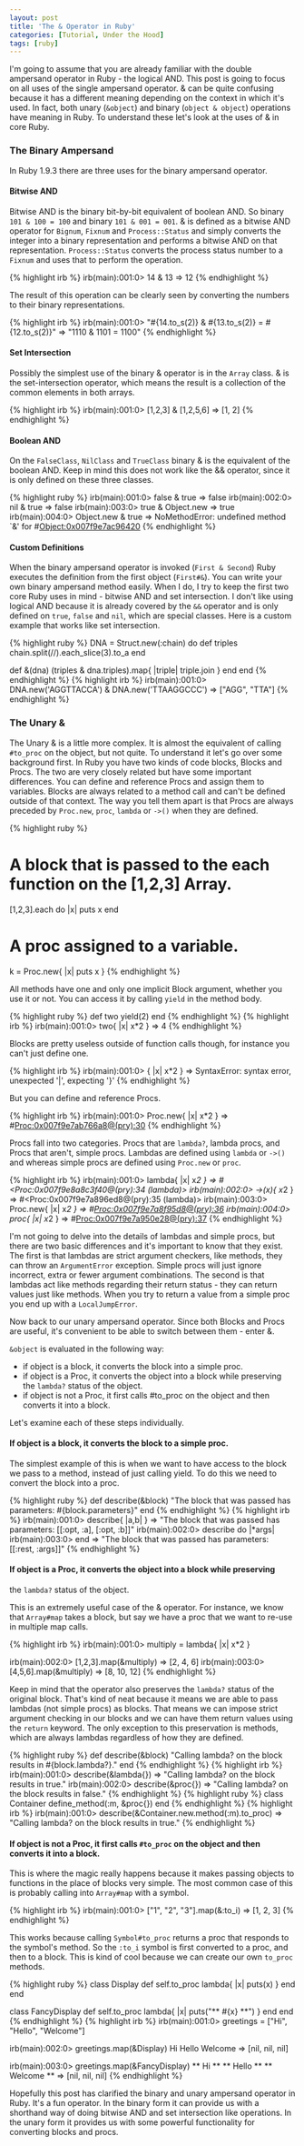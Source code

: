 ```yaml
---
layout: post
title: 'The & Operator in Ruby'
categories: [Tutorial, Under the Hood]
tags: [ruby]
---
```


I'm going to assume that you are already familiar with the double ampersand
operator in Ruby - the logical AND. This post is going to focus on all uses of
the single ampersand operator. & can be quite confusing because it has a
different meaning depending on the context in which it's used. In fact, both
unary (`&object`) and binary (`object & object`) operations have meaning in
Ruby. To understand these let's look at the uses of & in core Ruby.

### The Binary Ampersand

In Ruby 1.9.3 there are three uses for the binary ampersand operator.

#### Bitwise AND

Bitwise AND is the binary bit-by-bit equivalent of boolean AND. So binary
`101 & 100 = 100` and binary `101 & 001 = 001`. & is defined as a bitwise AND
operator for `Bignum`, `Fixnum` and `Process::Status` and simply converts the
integer into a binary representation and performs a bitwise AND on that
representation. `Process::Status` converts the process status number to a
`Fixnum` and uses that to perform the operation.

{% highlight irb %}
irb(main):001:0> 14 & 13
=> 12
{% endhighlight %}

The result of this operation can be clearly seen by converting the numbers to
their binary representations.

{% highlight irb %}
irb(main):001:0> "#{14.to_s(2)} & #{13.to_s(2)} = #{12.to_s(2)}"
=> "1110 & 1101 = 1100"
{% endhighlight %}

#### Set Intersection

Possibly the simplest use of the binary & operator is in the `Array` class. &
is the set-intersection operator, which means the result is a collection of the
common elements in both arrays.

{% highlight irb %}
irb(main):001:0> [1,2,3] & [1,2,5,6]
=> [1, 2]
{% endhighlight %}

#### Boolean AND

On the `FalseClass`, `NilClass` and `TrueClass` binary & is the equivalent of
the boolean AND. Keep in mind this does not work like the && operator, since it
is only defined on these three classes.

{% highlight ruby %}
irb(main):001:0> false & true
=> false
irb(main):002:0> nil & true
=> false
irb(main):003:0> true & Object.new
=> true
irb(main):004:0> Object.new & true
=> NoMethodError: undefined method `&' for #<Object:0x007f9e7ac96420>
{% endhighlight %}

#### Custom Definitions

When the binary ampersand operator is invoked (`First & Second`) Ruby executes
the definition from the first object (`First#&`). You can write your own binary
ampersand method easily. When I do, I try to keep the first two core Ruby uses
in mind - bitwise AND and set intersection. I don't like using logical AND
because it is already covered by the `&&` operator and is only defined on
`true`, `false` and `nil`, which are special classes. Here is a custom example
that works like set intersection.

{% highlight ruby %}
DNA = Struct.new(:chain) do
  def triples
    chain.split(//).each_slice(3).to_a
  end

  def &(dna)
    (triples & dna.triples).map{ |triple| triple.join }
  end
end
{% endhighlight %}
{% highlight irb %}
irb(main):001:0> DNA.new('AGGTTACCA') & DNA.new('TTAAGGCCC')
=> ["AGG", "TTA"]
{% endhighlight %}

### The Unary &

The Unary & is a little more complex. It is almost the equivalent of calling
`#to_proc` on the object, but not quite. To understand it let's go over some
background first. In Ruby you have two kinds of code blocks, Blocks and Procs.
The two are very closely related but have some important differences. You can
define and reference Procs and assign them to variables. Blocks are always
related to a method call and can't be defined outside of that context. The way
you tell them apart is that Procs are always preceded by `Proc.new`, `proc`,
`lambda` or `->()` when they are defined.

{% highlight ruby %}
# A block that is passed to the each function on the [1,2,3] Array.
[1,2,3].each do |x|
  puts x
end

# A proc assigned to a variable.
k = Proc.new{ |x| puts x }
{% endhighlight %}

All methods have one and only one implicit Block argument, whether you use it or
not. You can access it by calling `yield` in the method body.

{% highlight ruby %}
def two
  yield(2)
end
{% endhighlight %}
{% highlight irb %}
irb(main):001:0> two{ |x| x*2 }
=> 4
{% endhighlight %}

Blocks are pretty useless outside of function calls though, for instance you
can't just define one.

{% highlight irb %}
irb(main):001:0> { |x| x*2 }
=> SyntaxError: syntax error, unexpected '|', expecting '}'
{% endhighlight %}

But you can define and reference Procs.

{% highlight irb %}
irb(main):001:0> Proc.new{ |x| x*2 }
=> #<Proc:0x007f9e7ab766a8@(pry):30>
{% endhighlight %}

Procs fall into two categories. Procs that are `lambda?`, lambda procs, and
Procs that aren't, simple procs. Lambdas are defined using `lambda` or `->()`
and whereas simple procs are defined using `Proc.new` or `proc`.

{% highlight irb %}
irb(main):001:0> lambda{ |x| x*2 }
=> #<Proc:0x007f9e8a8c3f40@(pry):34 (lambda)>
irb(main):002:0> ->(x){ x*2 }
=> #<Proc:0x007f9e7a896ed8@(pry):35 (lambda)>
irb(main):003:0> Proc.new{ |x| x*2 }
=> #<Proc:0x007f9e7a8f95d8@(pry):36>
irb(main):004:0> proc{ |x| x*2 }
=> #<Proc:0x007f9e7a950e28@(pry):37>
{% endhighlight %}

I'm not going to delve into the details of lambdas and simple procs, but there
are two basic differences and it's important to know that they exist. The first
is that lambdas are strict argument checkers, like methods, they can throw an
`ArgumentError` exception. Simple procs will just ignore incorrect, extra or
fewer argument combinations. The second is that lambdas act like methods
regarding their return status - they can return values just like methods. When
you try to return a value from a simple proc you end up with a `LocalJumpError`.

Now back to our unary ampersand operator. Since both Blocks and Procs are
useful, it's convenient to be able to switch between them - enter &.

`&object` is evaluated in the following way:

* if object is a block, it converts the block into a simple proc.
* if object is a Proc, it converts the object into a block while preserving the
`lambda?` status of the object.
* if object is not a Proc, it first calls #to_proc on the object and then
converts it into a block.

Let's examine each of these steps individually.

#### If object is a block, it converts the block to a simple proc.

The simplest example of this is when we want to have access to the block we pass
to a method, instead of just calling yield. To do this we need to convert the
block into a proc.

{% highlight ruby %}
def describe(&block)
  "The block that was passed has parameters: #{block.parameters}"
end
{% endhighlight %}
{% highlight irb %}
irb(main):001:0> describe{ |a,b| }
=> "The block that was passed has parameters: [[:opt, :a], [:opt, :b]]"
irb(main):002:0> describe do |*args|
irb(main):003:0> end
=> "The block that was passed has parameters: [[:rest, :args]]"
{% endhighlight %}

#### If object is a Proc, it converts the object into a block while preserving
the `lambda?` status of the object.

This is an extremely useful case of the & operator. For instance, we know that
`Array#map` takes a block, but say we have a proc that we want to re-use in
multiple map calls.

{% highlight irb %}
irb(main):001:0> multiply = lambda{ |x| x*2 }

irb(main):002:0> [1,2,3].map(&multiply)
=> [2, 4, 6]
irb(main):003:0> [4,5,6].map(&multiply)
=> [8, 10, 12]
{% endhighlight %}

Keep in mind that the operator also preserves the `lambda?` status of the
original block. That's kind of neat because it means we are able to pass lambdas
(not simple procs) as blocks. That means we can impose strict argument checking
in our blocks and we can have them return values using the `return` keyword. The
only exception to this preservation is methods, which are always lambdas
regardless of how they are defined.

{% highlight ruby %}
def describe(&block)
  "Calling lambda? on the block results in #{block.lambda?}."
end
{% endhighlight %}
{% highlight irb %}
irb(main):001:0> describe(&lambda{})
=> "Calling lambda? on the block results in true."
irb(main):002:0> describe(&proc{})
=> "Calling lambda? on the block results in false."
{% endhighlight %}
{% highlight ruby %}
class Container
  define_method(:m, &proc{})
end
{% endhighlight %}
{% highlight irb %}
irb(main):001:0> describe(&Container.new.method(:m).to_proc)
=> "Calling lambda? on the block results in true."
{% endhighlight %}

#### If object is not a Proc, it first calls `#to_proc` on the object and then converts it into a block.

This is where the magic really happens because it makes passing objects to
functions in the place of blocks very simple. The most common case of this is
probably calling into `Array#map` with a symbol.

{% highlight irb %}
irb(main):001:0> ["1", "2", "3"].map(&:to_i)
=> [1, 2, 3]
{% endhighlight %}

This works because calling `Symbol#to_proc` returns a proc that responds to the
symbol's method. So the `:to_i` symbol is first converted to a proc, and then to
a block. This is kind of cool because we can create our own `to_proc` methods.

{% highlight ruby %}
class Display
  def self.to_proc
    lambda{ |x| puts(x) }
  end
end

class FancyDisplay
  def self.to_proc
    lambda{ |x| puts("** #{x} **") }
  end
end
{% endhighlight %}
{% highlight irb %}
irb(main):001:0> greetings = ["Hi", "Hello", "Welcome"]

irb(main):002:0> greetings.map(&Display)
Hi
Hello
Welcome
=> [nil, nil, nil]

irb(main):003:0> greetings.map(&FancyDisplay)
** Hi **
** Hello **
** Welcome **
=> [nil, nil, nil]
{% endhighlight %}

Hopefully this post has clarified the binary and unary ampersand operator in
Ruby.  It's a fun operator. In the binary form it can provide us with a
shorthand way of doing bitwise AND and set intersection like operations. In the
unary form it provides us with some powerful functionality for converting blocks
and procs.
